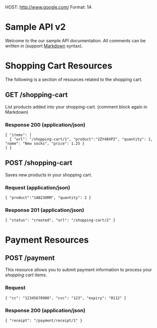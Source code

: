 HOST: http://www.google.com/
Format: 1A

# Sample API v2
Welcome to the our sample API documentation. All comments can be written in (support [Markdown](http://daringfireball.net/projects/markdown/syntax) syntax).

# Shopping Cart Resources
The following is a section of resources related to the shopping cart.

## GET /shopping-cart
List products added into your shopping-cart. (comment block again in Markdown)
### Response 200 (application/json) 
	{ "items": [
	  { "url": "/shopping-cart/1", "product":"2ZY48XPZ", "quantity": 1, "name": "New socks", "price": 1.25 }
	] }

##  POST /shopping-cart
Saves new products in your shopping cart.
### Request (application/json)
	{ "product":"1AB23ORM", "quantity": 2 }
### Response 201 (application/json)
	{ "status": "created", "url": "/shopping-cart/2" }

# Payment Resources

## POST /payment
This resource allows you to submit payment information to process your *shopping cart* items.
### Request
	{ "cc": "12345678900", "cvc": "123", "expiry": "0112" }
### Response 200 (application/json)
	{ "receipt": "/payment/receipt/1" }
